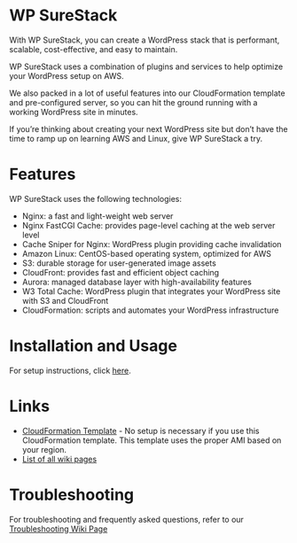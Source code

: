
# WP SureStack

With WP SureStack, you can create a WordPress stack that is performant, scalable, cost-effective, and easy to maintain.

WP SureStack uses a combination of plugins and services to help optimize your WordPress setup on AWS.

We also packed in a lot of useful features into our CloudFormation template and pre-configured server, so you can hit the ground running with a working WordPress site in minutes.

If you’re thinking about creating your next WordPress site but don’t have the time to ramp up on learning AWS and Linux, give WP SureStack a try.

# Features

WP SureStack uses the following technologies:

* Nginx: a fast and light-weight web server
* Nginx FastCGI Cache: provides page-level caching at the web server level
* Cache Sniper for Nginx: WordPress plugin providing cache invalidation
* Amazon Linux: CentOS-based operating system, optimized for AWS
* S3: durable storage for user-generated image assets
* CloudFront: provides fast and efficient object caching
* Aurora: managed database layer with high-availability features
* W3 Total Cache: WordPress plugin that integrates your WordPress site with S3 and CloudFront
* CloudFormation: scripts and automates your WordPress infrastructure

# Installation and Usage

For setup instructions, click [here](Setup.md).

# Links

* [CloudFormation Template](../WPSureStack.json) - No setup is necessary if you use this CloudFormation template. This template uses the proper AMI based on your region.
* [List of all wiki pages](/)

# Troubleshooting

For troubleshooting and frequently asked questions, refer to our [Troubleshooting Wiki Page](Troubleshooting.md)
